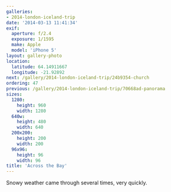 ```yaml
---
galleries:
- 2014-london-iceland-trip
date: '2014-03-13 11:41:34'
exif:
  aperture: f/2.4
  exposure: 1/1595
  make: Apple
  model: 'iPhone 5'
layout: gallery-photo
location:
  latitude: 64.14911667
  longitude: -21.92892
next: /gallery/2014-london-iceland-trip/24b9354-church
ordering: 47
previous: /gallery/2014-london-iceland-trip/70668ad-panorama
sizes:
  1280:
    height: 960
    width: 1280
  640w:
    height: 480
    width: 640
  200x200:
    height: 200
    width: 200
  96x96:
    height: 96
    width: 96
title: 'Across the Bay'
---
```


Snowy weather came through several times, very quickly.
